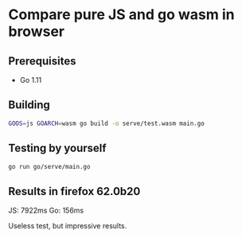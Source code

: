 # Compare pure JS and go wasm in browser

## Prerequisites

* Go 1.11

## Building

```bash
GOOS=js GOARCH=wasm go build -o serve/test.wasm main.go
```

## Testing by yourself

```bash
go run go/serve/main.go
```

Results in firefox 62.0b20
--------------------------

JS: 7922ms
Go:  156ms

Useless test, but impressive results.